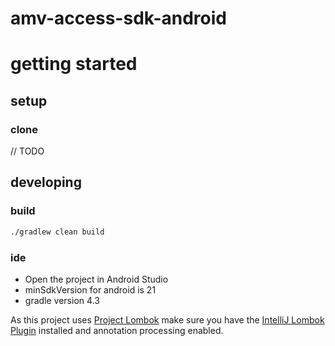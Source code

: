 amv-access-sdk-android
======================

# getting started
## setup
### clone
// TODO

## developing
### build
```bash
./gradlew clean build
```

### ide
* Open the project in Android Studio
* minSdkVersion for android is 21
* gradle version 4.3

As this project uses [Project Lombok](https://projectlombok.org/) make sure you have the
[IntelliJ Lombok Plugin](https://github.com/mplushnikov/lombok-intellij-plugin) installed and
annotation processing enabled.
